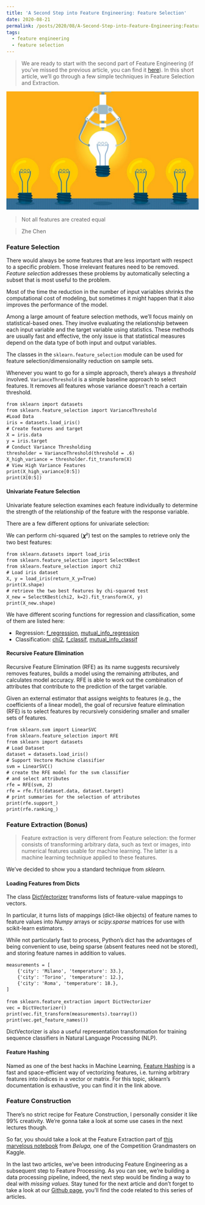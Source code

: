 ```yaml
---
title: 'A Second Step into Feature Engineering: Feature Selection'
date: 2020-08-21
permalink: /posts/2020/08/A-Second-Step-into-Feature-Engineering:Feature-Selection/
tags:
  - feature engineering
  - feature selection
---
```



> We are ready to start with the second part of Feature Engineering (if you’ve missed the previous article, you can find it [here](https://medium.com/mljcunito/an-introduction-to-feature-engineering-feature-importance-7e8265eb3a36)). In this short article, we’ll go through a few simple techniques in Feature Selection and Extraction.

![](img/1__XHHToil9E5EFeEh0H0rnjA.jpeg)

> Not all features are created equal

> Zhe Chen

### Feature Selection

There would always be some features that are less important with respect to a specific problem. Those irrelevant features need to be removed. _Feature selection_ addresses these problems by automatically selecting a subset that is most useful to the problem.

Most of the time the reduction in the number of input variables shrinks the computational cost of modeling, but sometimes it might happen that it also improves the performance of the model.

Among a large amount of feature selection methods, we’ll focus mainly on statistical-based ones. They involve evaluating the relationship between each input variable and the target variable using statistics. These methods are usually fast and effective, the only issue is that statistical measures depend on the data type of both input and output variables.

The classes in the `sklearn.feature_selection` module can be used for feature selection/dimensionality reduction on sample sets.

Whenever you want to go for a simple approach, there’s always a _threshold_ involved. `VarianceThreshold` is a simple baseline approach to select features. It removes all features whose variance doesn't reach a certain threshold.

```
from sklearn import datasets
from sklearn.feature_selection import VarianceThreshold
#Load Data 
iris = datasets.load_iris()
# Create features and target 
X = iris.data
y = iris.target
# Conduct Variance Thresholding 
thresholder = VarianceThreshold(threshold = .6)
X_high_variance = thresholder.fit_transform(X)
# View High Variance Features 
print(X_high_variance[0:5])
print(X[0:5])
```

#### Univariate Feature Selection

Univariate feature selection examines each feature individually to determine the strength of the relationship of the feature with the response variable.

There are a few different options for univariate selection:

We can perform chi-squared (𝝌²) test on the samples to retrieve only the two best features:

```
from sklearn.datasets import load_iris
from sklearn.feature_selection import SelectKBest
from sklearn.feature_selection import chi2
# Load iris dataset
X, y = load_iris(return_X_y=True)
print(X.shape)
# retrieve the two best features by chi-squared test
X_new = SelectKBest(chi2, k=2).fit_transform(X, y)
print(X_new.shape)
```

We have different scoring functions for regression and classification, some of them are listed here:

*   Regression: [f\_regression](https://scikit-learn.org/stable/modules/generated/sklearn.feature_selection.f_regression.html#sklearn.feature_selection.f_regression), [mutual\_info\_regression](https://scikit-learn.org/stable/modules/generated/sklearn.feature_selection.mutual_info_regression.html#sklearn.feature_selection.mutual_info_regression)
*   Classification: [chi2](https://scikit-learn.org/stable/modules/generated/sklearn.feature_selection.chi2.html#sklearn.feature_selection.chi2), [f\_classif](https://scikit-learn.org/stable/modules/generated/sklearn.feature_selection.f_classif.html#sklearn.feature_selection.f_classif), [mutual\_info\_classif](https://scikit-learn.org/stable/modules/generated/sklearn.feature_selection.mutual_info_classif.html#sklearn.feature_selection.mutual_info_classif)

#### Recursive Feature Elimination

Recursive Feature Elimination (RFE) as its name suggests recursively removes features, builds a model using the remaining attributes, and calculates model accuracy. RFE is able to work out the combination of attributes that contribute to the prediction of the target variable.

Given an external estimator that assigns weights to features (e.g., the coefficients of a linear model), the goal of recursive feature elimination (RFE) is to select features by recursively considering smaller and smaller sets of features.

```
from sklearn.svm import LinearSVC
from sklearn.feature_selection import RFE
from sklearn import datasets
# Load Dataset
dataset = datasets.load_iris()
# Support Vectore Machine classifier
svm = LinearSVC()
# create the RFE model for the svm classifier 
# and select attributes
rfe = RFE(svm, 2)
rfe = rfe.fit(dataset.data, dataset.target)
# print summaries for the selection of attributes
print(rfe.support_)
print(rfe.ranking_)
```

### Feature Extraction (Bonus)

> Feature extraction is very different from Feature selection: the former consists of transforming arbitrary data, such as text or images, into numerical features usable for machine learning. The latter is a machine learning technique applied to these features.

We’ve decided to show you a standard technique from _sklearn._

#### Loading Features from Dicts

The class [DictVectorizer](https://scikit-learn.org/stable/modules/generated/sklearn.feature_extraction.DictVectorizer.html#sklearn.feature_extraction.DictVectorizer) transforms lists of feature-value mappings to vectors.

In particular, it turns lists of mappings (dict-like objects) of feature names to feature values into _Numpy_ arrays or _scipy.sparse_ matrices for use with scikit-learn estimators.

While not particularly fast to process, Python’s dict has the advantages of being convenient to use, being sparse (absent features need not be stored), and storing feature names in addition to values.

```
measurements = [
    {'city': 'Milano', 'temperature': 33.},
    {'city': 'Torino', 'temperature': 12.},
    {'city': 'Roma', 'temperature': 18.},
]

from sklearn.feature_extraction import DictVectorizer
vec = DictVectorizer()
print(vec.fit_transform(measurements).toarray())
print(vec.get_feature_names())
```

DictVectorizer is also a useful representation transformation for training sequence classifiers in Natural Language Processing (NLP).

#### Feature Hashing

Named as one of the best hacks in Machine Learning, [Feature Hashing](https://scikit-learn.org/stable/modules/feature_extraction.html#feature-hashing) is a fast and space-efficient way of vectorizing features, i.e. turning arbitrary features into indices in a vector or matrix. For this topic, sklearn’s documentation is exhaustive, you can find it in the link above.

### Feature Construction

There’s no strict recipe for Feature Construction, I personally consider it like 99% creativity. We’re gonna take a look at some use cases in the next lectures though.

So far, you should take a look at the Feature Extraction part of [this marvelous notebook](https://www.kaggle.com/gaborfodor/from-eda-to-the-top-lb-0-367) from _Beluga,_ one of the Competition Grandmasters on Kaggle.

In the last two articles, we’ve been introducing Feature Engineering as a subsequent step to Feature Processing. As you can see, we’re building a data processing pipeline, indeed, the next step would be finding a way to deal with _missing values._ Stay tuned for the next article and don’t forget to take a look at our [Github page](https://github.com/MLJCUnito/ProjectX2020), you’ll find the code related to this series of articles.